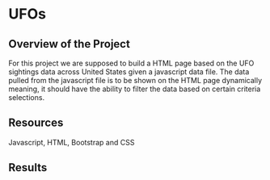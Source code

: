 # UFOs

## Overview of the Project ##
For this project we are supposed to build a HTML page based on the UFO sightings data across United States given a javascript data file. The data pulled from the javascript file is to be shown on the HTML page dynamically meaning, it should have the ability to filter the data based on certain criteria selections.

## Resources ##
Javascript, HTML, Bootstrap and CSS

## Results ##

